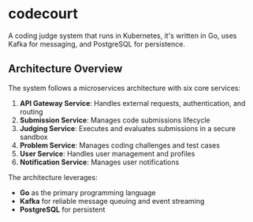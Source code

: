 # codecourt

A coding judge system that runs in Kubernetes, it's written in Go, uses Kafka for messaging, and PostgreSQL for persistence.

## Architecture Overview

The system follows a microservices architecture with six core services:

1. **API Gateway Service**: Handles external requests, authentication, and routing
2. **Submission Service**: Manages code submissions lifecycle
3. **Judging Service**: Executes and evaluates submissions in a secure sandbox
4. **Problem Service**: Manages coding challenges and test cases
5. **User Service**: Handles user management and profiles
6. **Notification Service**: Manages user notifications

The architecture leverages:
- **Go** as the primary programming language
- **Kafka** for reliable message queuing and event streaming
- **PostgreSQL** for persistent
